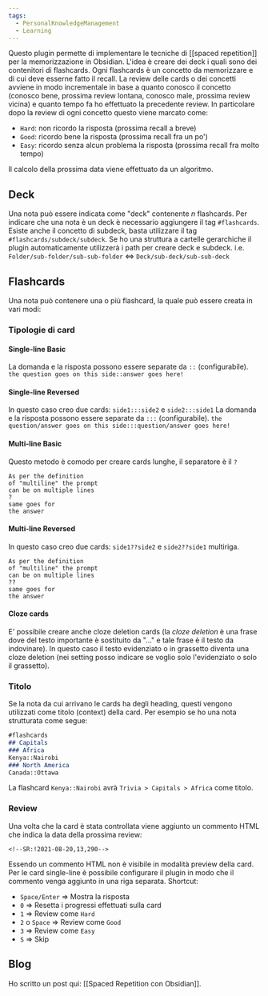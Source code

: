 ```yaml
---
tags:
  - PersonalKnowledgeManagement
  - Learning
---
```

Questo plugin permette di implementare le tecniche di [[spaced repetition]] per la memorizzazione in Obsidian.
L'idea è creare dei deck i quali sono dei contenitori di flashcards. Ogni flashcards è un concetto da memorizzare e di cui deve esserne fatto il recall.
La review delle cards o dei concetti avviene in modo incrementale in base a quanto conosco il concetto (conosco bene, prossima review lontana, conosco male, prossima review vicina) e quanto tempo fa ho effettuato la precedente review.
In particolare dopo la review di ogni concetto questo viene marcato come:
- `Hard`: non ricordo la risposta (prossima recall a breve)
- `Good`: ricordo bene la risposta (prossima recall fra un po')
- `Easy`: ricordo senza alcun problema la risposta (prossima recall fra molto tempo)

Il calcolo della prossima data viene effettuato da un algoritmo.

## Deck
Una nota può essere indicata come "deck" contenente *n* flashcards. Per indicare che una nota è un deck è necessario aggiungere il tag `#flashcards`.
Esiste anche il concetto di subdeck, basta utilizzare il tag
`#flashcards/subdeck/subdeck`.
Se ho una struttura a cartelle gerarchiche il plugin automaticamente utilizzerà i path per creare deck e subdeck.
i.e. `Folder/sub-folder/sub-sub-folder` ⇔ `Deck/sub-deck/sub-sub-deck`

## Flashcards
Una nota può contenere una o più flashcard, la quale può essere creata in vari modi:

### Tipologie di card

#### Single-line Basic
La domanda e la risposta possono essere separate da `::` (configurabile).
`the question goes on this side::answer goes here!`

#### Single-line Reversed
In questo caso creo due cards: `side1:::side2` e `side2:::side1`
La domanda e la risposta possono essere separate da `:::` (configurabile).
`the question/answer goes on this side:::question/answer goes here!`

#### Multi-line Basic
Questo metodo è comodo per creare cards lunghe, il separatore è il `?`
```
As per the definition
of "multiline" the prompt
can be on multiple lines
?
same goes for
the answer
```

#### Multi-line Reversed
In questo caso creo due cards: `side1??side2` e `side2??side1` multiriga.
```
As per the definition
of "multiline" the prompt
can be on multiple lines
??
same goes for
the answer
```

#### Cloze cards
E' possibile creare anche cloze deletion cards (la *cloze deletion* è una frase dove del testo importante è sostituito da "..." e tale frase è il testo da indovinare).
In questo caso il testo evidenziato o in grassetto diventa una cloze deletion (nei setting posso indicare se voglio solo l'evidenziato o solo il grassetto).

### Titolo
Se la nota da cui arrivano le cards ha degli heading, questi vengono utilizzati come titolo (context) della card.
Per esempio se ho una nota strutturata come segue:
```md
#flashcards
## Capitals
### Africa
Kenya::Nairobi
### North America
Canada::Ottawa
```
La flashcard `Kenya::Nairobi` avrà `Trivia > Capitals > Africa` come titolo.

### Review
Una volta che la card è stata controllata viene aggiunto un commento HTML che indica la data della prossima review:
```
<!--SR:!2021-08-20,13,290-->
```
Essendo un commento HTML non è visibile in modalità preview della card. Per le card single-line è possibile configurare il plugin in modo che il commento venga aggiunto in una riga separata.
Shortcut:
- `Space/Enter` => Mostra la risposta
- `0` => Resetta i progressi effettuati sulla card
- `1` => Review come  `Hard`
- `2` o `Space` => Review come `Good`
- `3` => Review come `Easy`
- `S` => Skip

## Blog
Ho scritto un post qui: [[Spaced Repetition con Obsidian]].